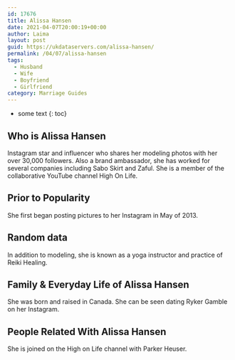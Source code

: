 ```yaml
---
id: 17676
title: Alissa Hansen
date: 2021-04-07T20:00:19+00:00
author: Laima
layout: post
guid: https://ukdataservers.com/alissa-hansen/
permalink: /04/07/alissa-hansen
tags:
  - Husband
  - Wife
  - Boyfriend
  - Girlfriend
category: Marriage Guides
---
```


* some text
{: toc}


## Who is Alissa Hansen
                  
                  
                  
Instagram star and influencer who shares her modeling photos with her over 30,000 followers. Also a brand ambassador, she has worked for several companies including Sabo Skirt and Zaful. She is a member of the collaborative YouTube channel High On Life.
                  
              
            
              
            
                
                
                
## Prior to Popularity
                  
                  
                  
She first began posting pictures to her Instagram in May of 2013. 
                  
              
            
              
            
                
                
                
## Random data
                  
                  
                  
In addition to modeling, she is known as a yoga instructor and practice of Reiki Healing.
                  
              
            
              
            
                
                
                
## Family & Everyday Life of Alissa Hansen
                  
                  
                  
She was born and raised in Canada. She can be seen dating Ryker Gamble on her Instagram. 
                  
              
            
              
            
                
                
                
## People Related With Alissa Hansen
                  
                  
                  
She is joined on the High on Life channel with Parker Heuser.
                  
              
            
              
            
                
              
            
              
              
            
            
              
            
          
          
          